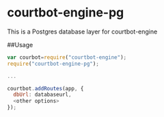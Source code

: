 # courtbot-engine-pg

This is a Postgres database layer for courtbot-engine

##Usage

~~~javascript
var courbot=require("courtbot-engine");
require("courtbot-engine-pg");

...

courtbot.addRoutes(app, {
  dbUrl: databaseurl,
  <other options>
});
~~~
